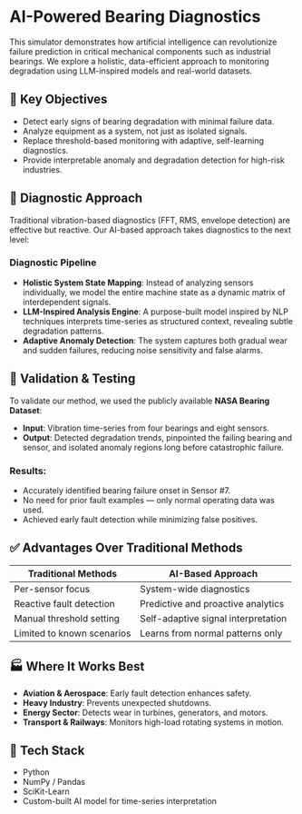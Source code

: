 # AI-Powered Bearing Diagnostics

This simulator demonstrates how artificial intelligence can revolutionize failure prediction in critical mechanical components such as industrial bearings. We explore a holistic, data-efficient approach to monitoring degradation using LLM-inspired models and real-world datasets.

## 🎯 Key Objectives

- Detect early signs of bearing degradation with minimal failure data.
- Analyze equipment as a system, not just as isolated signals.
- Replace threshold-based monitoring with adaptive, self-learning diagnostics.
- Provide interpretable anomaly and degradation detection for high-risk industries.

## 🧠 Diagnostic Approach

Traditional vibration-based diagnostics (FFT, RMS, envelope detection) are effective but reactive. Our AI-based approach takes diagnostics to the next level:

### Diagnostic Pipeline

- **Holistic System State Mapping**: Instead of analyzing sensors individually, we model the entire machine state as a dynamic matrix of interdependent signals.
- **LLM-Inspired Analysis Engine**: A purpose-built model inspired by NLP techniques interprets time-series as structured context, revealing subtle degradation patterns.
- **Adaptive Anomaly Detection**: The system captures both gradual wear and sudden failures, reducing noise sensitivity and false alarms.

## 🧪 Validation & Testing

To validate our method, we used the publicly available **NASA Bearing Dataset**:

- **Input**: Vibration time-series from four bearings and eight sensors.
- **Output**: Detected degradation trends, pinpointed the failing bearing and sensor, and isolated anomaly regions long before catastrophic failure.

### Results:

- Accurately identified bearing failure onset in Sensor #7.
- No need for prior fault examples — only normal operating data was used.
- Achieved early fault detection while minimizing false positives.

## ✅ Advantages Over Traditional Methods

| Traditional Methods         | AI-Based Approach                        |
|-----------------------------|------------------------------------------|
| Per-sensor focus            | System-wide diagnostics                  |
| Reactive fault detection    | Predictive and proactive analytics       |
| Manual threshold setting    | Self-adaptive signal interpretation      |
| Limited to known scenarios  | Learns from normal patterns only         |

## 🏭 Where It Works Best

- **Aviation & Aerospace**: Early fault detection enhances safety.
- **Heavy Industry**: Prevents unexpected shutdowns.
- **Energy Sector**: Detects wear in turbines, generators, and motors.
- **Transport & Railways**: Monitors high-load rotating systems in motion.

## 🔧 Tech Stack

- Python
- NumPy / Pandas
- SciKit-Learn
- Custom-built AI model for time-series interpretation

